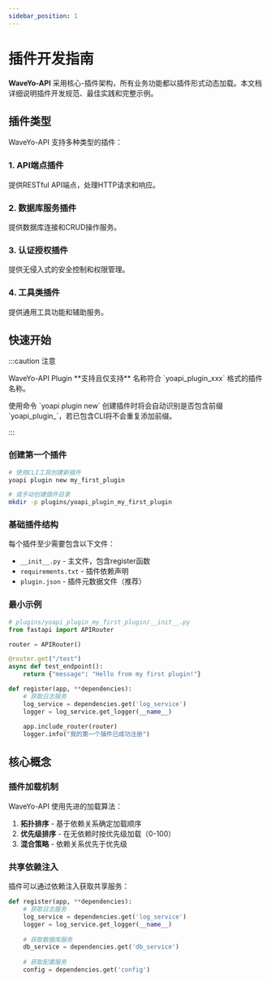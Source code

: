 ```yaml
---
sidebar_position: 1
---
```


# 插件开发指南

**WaveYo-API** 采用核心-插件架构，所有业务功能都以插件形式动态加载。本文档详细说明插件开发规范、最佳实践和完整示例。

## 插件类型

WaveYo-API 支持多种类型的插件：

### 1. API端点插件
提供RESTful API端点，处理HTTP请求和响应。

### 2. 数据库服务插件  
提供数据库连接和CRUD操作服务。

### 3. 认证授权插件
提供无侵入式的安全控制和权限管理。

### 4. 工具类插件
提供通用工具功能和辅助服务。

## 快速开始

:::caution 注意
<p>WaveYo-API Plugin **支持且仅支持** 名称符合 `yoapi_plugin_xxx` 格式的插件名称。</p>
<p>使用命令 `yoapi plugin new` 创建插件时将会自动识别是否包含前缀 `yoapi_plugin_`，若已包含CLI将不会重复添加前缀。</p>
:::

### 创建第一个插件

```bash
# 使用CLI工具创建新插件
yoapi plugin new my_first_plugin

# 或手动创建插件目录
mkdir -p plugins/yoapi_plugin_my_first_plugin
```

### 基础插件结构

每个插件至少需要包含以下文件：

- `__init__.py` - 主文件，包含register函数
- `requirements.txt` - 插件依赖声明
- `plugin.json` - 插件元数据文件（推荐）

### 最小示例

```python
# plugins/yoapi_plugin_my_first_plugin/__init__.py
from fastapi import APIRouter

router = APIRouter()

@router.get("/test")
async def test_endpoint():
    return {"message": "Hello from my first plugin!"}

def register(app, **dependencies):
    # 获取日志服务
    log_service = dependencies.get('log_service')
    logger = log_service.get_logger(__name__)
    
    app.include_router(router)
    logger.info("我的第一个插件已成功注册")
```

## 核心概念

### 插件加载机制

WaveYo-API 使用先进的加载算法：

1. **拓扑排序** - 基于依赖关系确定加载顺序
2. **优先级排序** - 在无依赖时按优先级加载（0-100）
3. **混合策略** - 依赖关系优先于优先级

### 共享依赖注入

插件可以通过依赖注入获取共享服务：

```python
def register(app, **dependencies):
    # 获取日志服务
    log_service = dependencies.get('log_service')
    logger = log_service.get_logger(__name__)
    
    # 获取数据库服务
    db_service = dependencies.get('db_service')
    
    # 获取配置服务
    config = dependencies.get('config')
```

<!-- ## 下一步

- [插件类型详解](./plugin-types)
- [开发规范](./development-specifications)  
- [核心功能](./core-features)
- [最佳实践](./best-practices)
- [示例模板](./examples)
- [CLI工具](./cli-tools)
- [故障排除](./troubleshooting) -->


